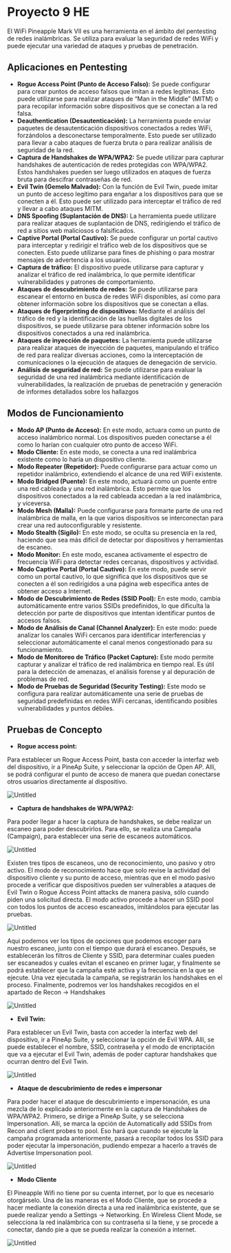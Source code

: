 # Proyecto 9 HE

El WiFi Pineapple Mark VII es una herramienta en el ámbito del pentesting de redes inalámbricas. Se utiliza para evaluar la seguridad de redes WiFi y puede ejecutar una variedad de ataques y pruebas de penetración.

## Aplicaciones en Pentesting

- **Rogue Access Point (Punto de Acceso Falso):** Se puede configurar para crear puntos de acceso falsos que imitan a redes legítimas. Esto puede utilizarse para realizar ataques de “Man in the Middle” (MITM) o para recopilar información sobre dispositivos que se conectan a la red falsa.
- **Deauthentication (Desautenticación):** La herramienta puede enviar paquetes de desautenticación  dispositivos conectados a redes WiFi, forzándolos a desconectarse temporalmente. Esto puede ser utilizado para llevar a cabo ataques de fuerza bruta o para realizar análisis de seguridad de la red.
- **Captura de Handshakes de WPA/WPA2:** Se puede utilizar para capturar handshakes de autenticación de redes protegidas con WPA/WPA2. Estos handshakes pueden ser luego utilizados en ataques de fuerza bruta para descifrar contraseñas de red.
- **Evil Twin (Gemelo Malvado):** Con la función de Evil Twin, puede imitar un punto de acceso legítimo para engañar a los dispositivos para que se conecten a él. Esto puede ser utilizado para interceptar el tráfico de red y llevar a cabo ataques MITM.
- **DNS Spoofing (Suplantación de DNS):** La herramienta puede utilizare para realizar ataques de suplantación de DNS, redirigiendo el tráfico de red a sitios web maliciosos o falsificados.
- **Captive Portal (Portal Cautivo):** Se puede configurar un portal cautivo para interceptar y redirigir el tráfico web de los dispositivos que se conecten. Esto puede utilizarse para fines de phishing o para mostrar mensajes de advertencia a los usuarios.
- **Captura de tráfico:** El dispositivo puede utilizarse para capturar y analizar el tráfico de red inalámbrica, lo que permite identificar vulnerabilidades y patrones de comportamiento.
- **Ataques de descubrimiento de redes:** Se puede utilizarse para escanear el entorno en busca de redes WiFi disponibles, así como para obtener información sobre los dispositivos que se conectan a ellas.
- **Ataques de figerprinting de dispositivos:** Mediante el análisis del tráfico de red y la identificación de las huellas digitales de los dispositivos, se puede utilizarse para obtener información sobre los dispositivos conectados a una red inalámbrica.
- **Ataques de inyección de paquetes:** La herramienta puede utilizarse para realizar ataques de inyección de paquetes, manipulando el tráfico de red para realizar diversas acciones, como la interceptación de comunicaciones o la ejecución de ataques de denegación de servicio.
- **Análisis de seguridad de red:** Se puede utilizarse para evaluar la seguridad de una red inalámbrica mediante identificación de vulnerabilidades, la realización de pruebas de penetración y generación de informes detallados sobre los hallazgos

## Modos de Funcionamiento

- **Modo AP (Punto de Acceso):** En este modo, actuara como un punto de acceso inalámbrico normal. Los dispositivos pueden conectarse a él como lo harían con cualquier otro punto de acceso WiFi.
- **Modo Cliente:** En este modo, se conecta a una red inalámbrica existente como lo haría un dispositivo cliente.
- **Modo Repeater (Repetidor):** Puede configurarse para actuar como un repetidor inalámbrico, extendiendo el alcance de una red WiFi existente.
- **Modo Bridged (Puente):** En este modo, actuará como un puente entre una red cableada y una red inalámbrica. Esto permite que los dispositivos conectados a la red cableada accedan a la red inalámbrica, y viceversa.
- **Modo Mesh (Malla):** Puede configurarse para formarte parte de una red inalámbrica de malla, en la que varios dispositivos se interconectan para crear una red autoconfigurable y resistente.
- **Modo Stealth (Sigilo):** En este modo, se oculta su presencia en la red, haciendo que sea más dificil de detectar por dispositivos y herramientas de escaneo.
- **Modo Monitor:** En este modo, escanea activamente el espectro de frecuencia WiFi para detectar redes cercanas, dispositivos y actividad.
- **Modo Captive Portal (Portal Cautivo):** En este modo, puede servir como un portal cautivo, lo que significa que los dispositivos que se conecten a él son redirigidos a una página web especifica antes de obtener acceso a Internet.
- **Modo de Descubrimiento de Redes (SSID Pool):** En este modo, cambia automáticamente entre varios SSIDs predefinidos, lo que dificulta la detección por parte de dispositivos que intentan identificar puntos de accesos falsos.
- **Modo de Análisis de Canal (Channel Analyzer):** En este modo: puede analizar los canales WiFi cercanos para identificar interferencias y seleccionar automáticamente el canal menos congestionado para su funcionamiento.
- **Modo de Monitoreo de Tráfico (Packet Capture):** Este modo permite capturar y analizar el tráfico de red inalámbrica en tiempo real. Es útil para la detección de amenazas, el análisis forense y al depuración de problemas de red.
- **Modo de Pruebas de Seguridad (Security Testing):** Este modo se configura para realizar automáticamente una serie de pruebas de seguridad predefinidas en redes WiFi cercanas, identificando posibles vulnerabilidades y puntos débiles.

## Pruebas de Concepto

- **Rogue access point:**

Para establecer un Rogue Access Point, basta con acceder la interfaz web del dispositivo, ir a PineAp Suite, y seleccionar la opción de Open AP. Allí, se podrá configurar el punto de acceso de manera que puedan conectarse otros usuarios directamente al dispositivo.

![Untitled](img/Captura.PNG)

- **Captura de handshakes de WPA/WPA2:**

Para poder llegar a hacer la captura de handshakes, se debe realizar un escaneo para poder descubrirlos. Para ello, se realiza una Campaña (Campaign), para establecer una serie de escaneos automáticos. 

![Untitled](img/Captura7.PNG)

Existen tres tipos de escaneos, uno de reconocimiento, uno pasivo y otro activo. El modo de reconocimiento hace que solo revise la actividad del dispositivo cliente y su punto de acceso, mientras que en el modo pasivo procede a verificar que dispositivos pueden ser vulnerables a ataques de Evil Twin o Rogue Access Point attacks de manera pasiva, sólo cuando piden una solicitud directa. El modo activo procede a hacer un SSID pool con todos los puntos de acceso escaneados, imitándolos para ejecutar las pruebas.

![Untitled](img/Captura8.PNG)

Aqui podemos ver los tipos de opciones que podemos escoger para nuestro escaneo, junto con el tiempo que durará el escaneo. Después, se establecerán los filtros de Cliente y SSID, para determinar cuales pueden ser escaneados y cuales evitan el escaneo en primer lugar, y finalmente se podrá establecer que la campaña esté activa y la frecuencia en la que se ejecute. Una vez ejecutada la campaña, se registrarán los handshakes en el proceso. Finalmente, podremos ver los handshakes recogidos en el apartado de Recon -> Handshakes

![Untitled](img/Captura5.PNG)

- **Evil Twin:**

Para establecer un Evil Twin, basta con acceder la interfaz web del dispositivo, ir a PineAp Suite, y seleccionar la opción de Evil WPA. Allí, se puede establecer el nombre, SSID, contraseña y el modo de encriptación que va a ejecutar el Evil Twin, además de poder capturar handshakes que ocurran dentro del Evil Twin.

![Untitled](img/Captura2.PNG)

- **Ataque de descubrimiento de redes e impersonar**

Para poder hacer el ataque de descubrimiento e impersonación, es una mezcla de lo explicado anteriormente en la captura de Handshakes de WPA/WPA2. Primero, se dirige a PineAp Suite, y se selecciona Impersonation. Allí, se marca la opción de Automatically add SSIDs from Recon and client probes to pool. Eso hará que cuando se ejecute la campaña programada anteriormente, pasará a recopilar todos los SSID para poder ejecutar la impersonación, pudiendo empezar a hacerlo a través de Advertise Impersonation pool. 

![Untitled](img/Captura4.PNG)

- **Modo Cliente**

El Pineapple Wifi no tiene por su cuenta internet, por lo que es necesario otorgárselo. Una de las maneras es el Modo Cliente, que se procede a hacer mediante la conexión directa a una red inalámbrica existente, que se puede realizar yendo a Settings -> Networking. En Wireless Client Mode, se selecciona la red inalámbrica con su contraseña si la tiene, y se procede a conectar, dando pie a que se pueda realizar la conexión a internet.

![Untitled](img/Captura6.PNG)

